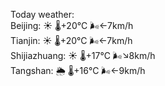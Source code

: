 Today weather:  
Beijing: ☀️   🌡️+20°C 🌬️←7km/h  
Tianjin: ☀️   🌡️+20°C 🌬️←7km/h  
Shijiazhuang: ☀️   🌡️+17°C 🌬️↘8km/h  
Tangshan: 🌦   🌡️+16°C 🌬️←9km/h  
